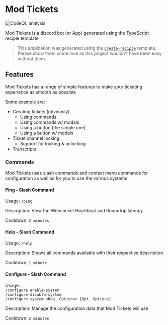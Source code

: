 # Mod Tickets

![CodeQL analysis](https://github.com/github/docs/actions/workflows/codeql.yml/badge.svg)

Mod Tickets is a discord bot (or App) generated using the TypeScript reciple template

> This application was generated using the [`create-reciple`](https://npm.im/create-reciple) template. Please show them some love as this project wouldn't have been easy without them

## Features

Mod Tickets has a range of simple features to make your ticketing experience as smooth as possible

Some example are:

- Creating tickets (obviously)
  - Using commands
  - Using commands w/ modals
  - Using a button (the simple one)
  - Using a button w/ modals
- Ticket channel locking
  - Support for locking & unlocking
- Transcripts

### Commands

Mod Tickets uses slash commands and context menu commands for configuration as well as for you to use the various systems

#### Ping - Slash Command

Usage: `/ping`

Description: View the Websocket Heartbeat and Roundtrip latency

Cooldown: `2 minutes`

#### Help - Slash Command

Usage: `/help`

Description: Shows all commands available with their respective description

Cooldown: `1 minute`

#### Configure - Slash Command

Usage:\
`/configure enable-system`\
`/configure disable-system`\
`/configure system <Req. Options> [Opt. Options]`

Description: Manage the configuration data that Mod Tickets will use

Cooldown: `2 minutes`
